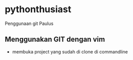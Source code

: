 # pythonthusiast
Penggunaan git
Paulus

## Menggunakan GIT dengan vim
- membuka project yang sudah di clone di commandline
